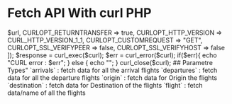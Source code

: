# Fetch API With curl PHP

<?php

$curl = curl_init();
$url = "https://sweb2.com/SWEB2/web-scraping-php/web-scrapper-api.php?type=arrivals";

curl_setopt_array($curl, [
    CURLOPT_URL => $url,  
    CURLOPT_RETURNTRANSFER => true,
    CURLOPT_HTTP_VERSION => CURL_HTTP_VERSION_1_1,
    CURLOPT_CUSTOMREQUEST => "GET",
    CURLOPT_SSL_VERIFYPEER => false,
    CURLOPT_SSL_VERIFYHOST => false
]);

$response = curl_exec($curl);
$err = curl_error($curl);

if($err){
    echo "CURL error : $err";
} else {
    echo "<script>console.table($response)</script>";
}

curl_close($curl);

## Parametre Types"

`arrivals`    : fetch data for all the arrival flights
`departures`  : fetch data for all the departure flights
`origin`      : fetch data for Origin the flights
`destination` : fetch data for Destination of the flights
`flight`      : fetch data/name of all the flights
